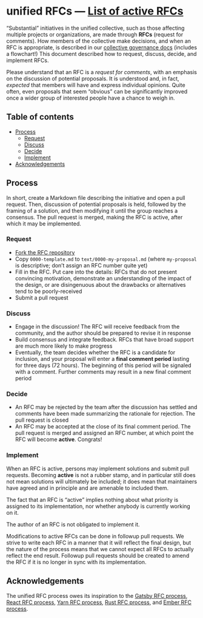 # unified RFCs — [List of active RFCs][active]

“Substantial” initiatives in the unified collective, such as those affecting
multiple projects or organizations, are made through **RFCs** (request for
comments).
How members of the collective make decisions, and when an RFC is appropriate, is
described in our [collective governance docs][decisions] (includes a flowchart!)
This document described how to request, discuss, decide, and implement RFCs.

Please understand that an RFC is a *request for comments*, with an emphasis on
the discussion of potential proposals.
It is understood and, in fact, *expected* that members will have and express
individual opinions.
Quite often, even proposals that seem “obvious” can be significantly improved
once a wider group of interested people have a chance to weigh in.

## Table of contents

*   [Process](#process)
    *   [Request](#request)
    *   [Discuss](#discuss)
    *   [Decide](#decide)
    *   [Implement](#implement)
*   [Acknowledgements](#acknowledgements)

## Process

In short, create a Markdown file describing the initiative and open a pull
request.
Then, discussion of potential proposals is held, followed by the framing of a
solution, and then modifying it until the group reaches a consensus.
The pull request is merged, making the RFC is active, after which it may be
implemented.

### Request

*   [Fork the RFC repository][fork]
*   Copy `0000-template.md` to `text/0000-my-proposal.md` (where `my-proposal`
    is descriptive; don’t assign an RFC number quite yet)
*   Fill in the RFC.
    Put care into the details: RFCs that do not present convincing motivation,
    demonstrate an understanding of the impact of the design, or are
    disingenuous about the drawbacks or alternatives tend to be
    poorly-received
*   Submit a pull request

### Discuss

*   Engage in the discussion!
    The RFC will receive feedback from the community, and the author should be
    prepared to revise it in response
*   Build consensus and integrate feedback.
    RFCs that have broad support are much more likely to make progress
*   Eventually, the team decides whether the RFC is a candidate for inclusion,
    and your proposal will enter a **final comment period** lasting for three
    days (72 hours).
    The beginning of this period will be signaled with a comment.
    Further comments may result in a new final comment period

### Decide

*   An RFC may be rejected by the team after the discussion has settled and
    comments have been made summarizing the rationale for rejection.
    The pull request is closed
*   An RFC may be accepted at the close of its final comment period.
    The pull request is merged and assigned an RFC number, at which point the
    RFC will become **active**.
    Congrats!

### Implement

When an RFC is active, persons may implement solutions and submit pull requests.
Becoming **active** is not a rubber stamp, and in particular still does not mean
solutions will ultimately be included; it does mean that maintainers have agreed
and in principle and are amenable to included them.

The fact that an RFC is “active” implies nothing about what priority is assigned
to its implementation, nor whether anybody is currently working on it.

The author of an RFC is not obligated to implement it.

Modifications to active RFCs can be done in followup pull requests.
We strive to write each RFC in a manner that it will reflect the final design,
but the nature of the process means that we cannot expect all RFCs to actually
reflect the end result.
Followup pull requests should be created to amend the RFC if it is no longer in
sync with its implementation.

## Acknowledgements

The unified RFC process owes its inspiration to the [Gatsby RFC process][],
[React RFC process][], [Yarn RFC process][], [Rust RFC process][], and [Ember
RFC process][].

[active]: https://github.com/unifiedjs/rfcs/issues?q=label%3A%22🥂+status%2Fmerged%22+is%3Aclosed

[decisions]: https://github.com/unifiedjs/collective/blob/master/decisions.md

[fork]: http://github.com/unifiedjs/rfcs

[gatsby rfc process]: https://github.com/gatsbyjs/rfcs

[react rfc process]: https://github.com/reactjs/rfcs

[yarn rfc process]: https://github.com/yarnpkg/rfcs

[rust rfc process]: https://github.com/rust-lang/rfcs

[ember rfc process]: https://github.com/emberjs/rfcs
